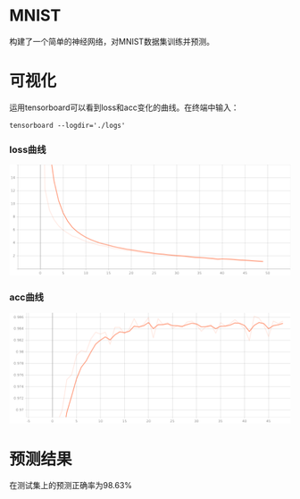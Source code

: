 # MNIST
构建了一个简单的神经网络，对MNIST数据集训练并预测。

# 可视化
运用tensorboard可以看到loss和acc变化的曲线。在终端中输入：
```
tensorboard --logdir='./logs'
```
### loss曲线
![loss](loss.png)

### acc曲线
![acc](acc.png)

# 预测结果
在测试集上的预测正确率为98.63%

